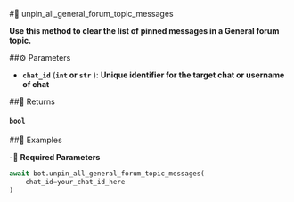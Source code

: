 #🔧 unpin_all_general_forum_topic_messages

**Use this method to clear the list of pinned messages in a General forum topic.**

##⚙️ Parameters

- **`chat_id`** (**`int` or `str`** ): **Unique identifier for the target chat or username of chat**

##📲 Returns

#### `bool`

##📀 Examples

-🪫 **Required Parameters**

```python
await bot.unpin_all_general_forum_topic_messages(
    chat_id=your_chat_id_here
)
```
